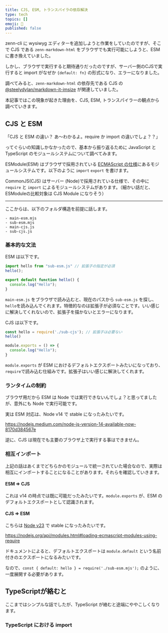 ```yaml
---
title: CJS, ESM, トランスパイラの依存解決
type: tech
topics: []
emoji: 🔖
published: false
---
```

zenn-cli に wysiwyg エディターを追加しようと作業をしていたのですが、そこで CJS である `zenn-markdown-html` をブラウザでも実行可能にしようと、ESM に書き換えていました。

しかし、ブラウザで実行すると期待通りだったのですが、サーバー側のCJSで実行すると import がなぜか `{default: fn}` の形式になり、エラーになりました。

調べてみると、`zenn-markdown-html` の依存先である CJS の [@steelydylan/markdown-it-imsize](https://www.npmjs.com/package/@steelydylan/markdown-it-imsize) が関連していました。

本記事ではこの現象が起きた理由を、CJS, ESM, トランスパイラーの観点から調べていきます。

## CJS と ESM

「CJS と ESM の違い？ あ〜わかるよ。require か import の違いでしょ？？」

ってぐらいの知識しかなかったので、基本から振り返るために JavaScript と TypeScript のモジュールシステムについて調べてみます。

ESModule(ESM) はブラウザで採用されている [ECMAScript の仕様](https://tc39.es/ecma262/multipage/ecmascript-language-scripts-and-modules.html#sec-modules)にあるモジュールシステムです。以下のように `import` `export` を書けます。

CommonJS(CJS) はサーバー (Node)で採用されている仕様で、その中に `require` と `import` によるモジュールシステムがあります。（細かい話だと、ESModuleの比較対象は CJS Module になりそう）

---

ここからは、以下のフォルダ構造を前提に話します。

```:フォルダ構造
- main-esm.mjs
- sub-esm.mjs
- main-cjs.js
- sub-cjs.js
```

### 基本的な文法 

ESM は以下です。

```js:main-esm.js
import hello from "sub-esm.js" // 拡張子の指定が必須
hello();
```

```js:sub-esm.js
export default function hello() {
  console.log("Hello");
}
```

`main-esm.js` をブラウザで読み込むと、現在のパスから `sub-esm.js` を探し、`hello`を読み込んでくれます。特徴的なのは拡張子が必須なことです。いい感じに解決してくれないので、拡張子を描かないとエラーになります。

CJS は以下です。

```js:main-cjs.js
const hello = require('./sub-cjs'); // 拡張子は必要ない
hello()
```

```js:sub-cjs.js
module.exports = () => {
  console.log("Hello");
}
```

`module.exports` が ESM におけるデフォルトエクスポートみたいになっており、`require`で読み込む仕組みです。拡張子はいい感じに解決してくれます。

### ランタイムの制約

ブラウザ用だから ESM は Node では実行できないんでしょ？と思ってましたが、意外にも Node で実行可能です。

実は ESM 対応は、Node v14 で stable になったみたいです。

https://nodejs.medium.com/node-js-version-14-available-now-8170d384567e

逆に、CJS は現在でも主要のブラウザ上で実行する事はできません。

### 相互インポート

上記の話はあくまでどちらかのモジュールで統一されていた場合なので、実際は相互にインポートすることになることがあります。それらを確認していきます。

#### ESM => CJS

これは v14 の時点では既に可能だったみたいです。`module.exports` が、ESM のデフォルトエクスポートとして認識されます。

#### CJS => ESM

こちらは [Node v23](https://nodejs.org/en/blog/release/v23.0.0/) で stable になったみたいです。

https://nodejs.org/api/modules.html#loading-ecmascript-modules-using-require

ドキュメントによると、デフォルトエクスポートは `module.default` という名前付きのエクスポートになるみたいです。

なので、`const { default: hello } = require('./sub-esm.mjs');` のように、一度展開する必要があります。

## TypeScriptが絡むと

ここまではシンプルな話でしたが、TypeScript が絡むと途端にややこしくなります。

### TypeScript における import
